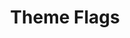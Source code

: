 ---
title: Theme Flags
description: Enable/Disable theme features from this configuration object!
type: module

data:
  USE_THEMES: true
  USE_BLEEPS: false
---